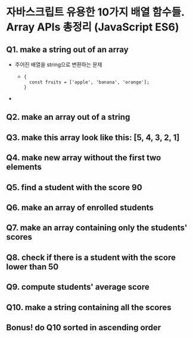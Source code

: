 # 자바스크립트 유용한 10가지 배열 함수들. Array APIs 총정리 (JavaScript ES6)

[자바스크립트 기초 강의 9]: https://www.youtube.com/watch?v=3CUjtKJ7PJg&amp;list=PLv2d7VI9OotTVOL4QmPfvJWPJvkmv6h-2&amp;index=9



## Q1. make a string out of an array

- 주어진 배열을 string으로 변환하는 문제

  - ```
    {
      const fruits = ['apple', 'banana', 'orange'];
    }
    ```

- 

## Q2. make an array out of a string



## Q3. make this array look like this: [5, 4, 3, 2, 1]



## Q4. make new array without the first two elements



## Q5. find a student with the score 90



## Q6. make an array of enrolled students



## Q7. make an array containing only the students' scores



## Q8. check if there is a student with the score lower than 50



## Q9. compute students' average score



## Q10. make a string containing all the scores



## Bonus! do Q10 sorted in ascending order








